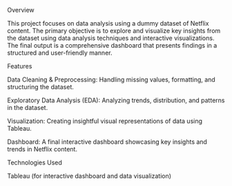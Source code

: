 Overview

This project focuses on data analysis using a dummy dataset of Netflix content. The primary objective is to explore and visualize key insights from the dataset using data analysis techniques and interactive visualizations. The final output is a comprehensive dashboard that presents findings in a structured and user-friendly manner.

Features

Data Cleaning & Preprocessing: Handling missing values, formatting, and structuring the dataset.

Exploratory Data Analysis (EDA): Analyzing trends, distribution, and patterns in the dataset.

Visualization: Creating insightful visual representations of data using Tableau.

Dashboard: A final interactive dashboard showcasing key insights and trends in Netflix content.

Technologies Used

Tableau (for interactive dashboard and data visualization)

